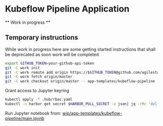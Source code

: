# Kubeflow Pipeline Application

** Work in progress **

## Temporary instructions

While work in progress here are some getting started instructions that shall be deprecated as soon work will be completed

```bash
export GITHUB_TOKEN=your-github-api-token
git -C work init
git -C work remote add origin https://$GITHUB_TOKEN@github.com/agilestacks/applications
git -C work fetch origin/master
git -C work checkout origin/master -- app-templates/kubeflow-pipeline
```

Grant access to Jupyter keyring
```bash
kubectl apply -f .hub/rbac.yaml
kubectl -n harbor get secret $HARBOR_PULL_SECRET -o json| jq -rMc 'del(.metadata.namespace)' | kubectl apply -f -
```

Run Jupyter notebook from: [wip/app-templates/kubeflow-pipeline/main.ipynb](main.ipynb)

